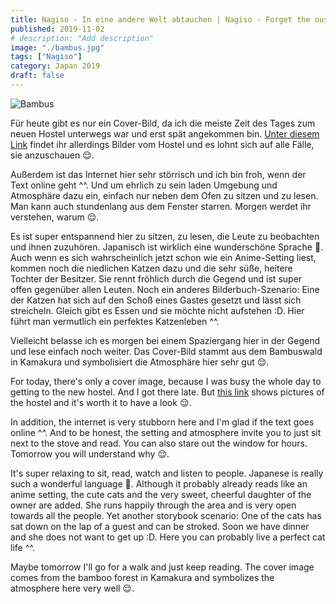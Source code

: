 ```yaml
---
title: Nagiso - In eine andere Welt abtauchen | Nagiso - Forget the ouside world #| 南木曽 - タイムアウトする
published: 2019-11-02
# description: "Add description"
image: "./bambus.jpg"
tags: ["Nagiso"]
category: Japan 2019
draft: false
---
```


![Bambus](./bambus.jpg)

Für heute gibt es nur ein Cover-Bild, da ich die meiste Zeit des Tages zum neuen Hostel unterwegs war und erst spät angekommen bin. 
<a href="https://www.booking.com/hotel/jp/hostel-cafe-yui-an-jie-ian.html?aid=356980&label=gog235jc-1DCAsodUIaaG9zdGVsLWNhZmUteXVpLWFuLWppZS1pYW5IB1gDaHWIAQGYAQe4ARnIAQ_YAQPoAQH4AQKIAgGoAgO4At_c9e0FwAIB&sid=b6675efdb6640417b45cfa963ad608cb&dist=0&lang=en-us&room1=A%2CA&sb_price_type=total&soz=1&type=total&lang_click=other;cdl=de;lang_changed=1" target="_blank" rel="noopener noreferrer">Unter diesem Link</a> findet ihr allerdings Bilder vom Hostel 
und es lohnt sich auf alle Fälle, sie anzuschauen 😌.

Außerdem ist das Internet hier sehr störrisch und ich bin froh, wenn der Text online geht ^^. Und um ehrlich zu sein laden Umgebung und Atmosphäre dazu ein, 
einfach nur neben dem Ofen zu sitzen und zu lesen. Man kann auch stundenlang aus dem Fenster starren. Morgen werdet ihr verstehen, warum 😌.

Es ist super entspannend hier zu sitzen, zu lesen, die Leute zu beobachten und ihnen zuzuhören. Japanisch ist wirklich eine wunderschöne Sprache 💚.
Auch wenn es sich wahrscheinlich jetzt schon wie ein Anime-Setting liest, kommen noch die niedlichen Katzen dazu und die sehr süße, heitere Tochter der 
Besitzer. Sie rennt fröhlich durch die Gegend und ist super offen gegenüber allen Leuten. 
Noch ein anderes Bilderbuch-Szenario: Eine der Katzen hat sich auf den Schoß eines Gastes gesetzt und lässt sich streicheln. Gleich gibt es Essen und sie 
möchte nicht aufstehen :D. Hier führt man vermutlich ein perfektes Katzenleben ^^.

Vielleicht belasse ich es morgen bei einem Spaziergang hier in der Gegend und lese einfach noch weiter. 
Das Cover-Bild stammt aus dem Bambuswald in Kamakura und symbolisiert die Atmosphäre hier sehr gut 😌. 

For today, there's only a cover image, because I was busy the whole day to getting to the new hostel. And I got there late. But <a href="https://www.booking.com/hotel/jp/hostel-cafe-yui-an-jie-ian.html?aid=356980&label=gog235jc-1DCAsodUIaaG9zdGVsLWNhZmUteXVpLWFuLWppZS1pYW5IB1gDaHWIAQGYAQe4ARnIAQ_YAQPoAQH4AQKIAgGoAgO4At_c9e0FwAIB&sid=b6675efdb6640417b45cfa963ad608cb&dist=0&lang=en-us&room1=A%2CA&sb_price_type=total&soz=1&type=total&lang_click=other;cdl=de;lang_changed=1" target="_blank" rel="noopener noreferrer">this link</a> shows pictures of the hostel and it's worth it to have a look 😌.

In addition, the internet is very stubborn here and I'm glad if the text goes online ^^. And to be honest, the setting and atmosphere invite you to just sit 
next to the stove and read. You can also stare out the window for hours. Tomorrow you will understand why 😌.

It's super relaxing to sit, read, watch and listen to people. Japanese is really such a wonderful language 💚.
Although it probably already reads like an anime setting, the cute cats and the very sweet, cheerful daughter of the owner are added. She runs happily through the area and is very open towards all the people.
Yet another storybook scenario: One of the cats has sat down on the lap of a guest and can be stroked. Soon we have dinner and she does not want to get up :D. Here you can probably live a perfect cat life ^^.

Maybe tomorrow I'll go for a walk and just keep reading.
The cover image comes from the bamboo forest in Kamakura and symbolizes the atmosphere here very well 😌.

